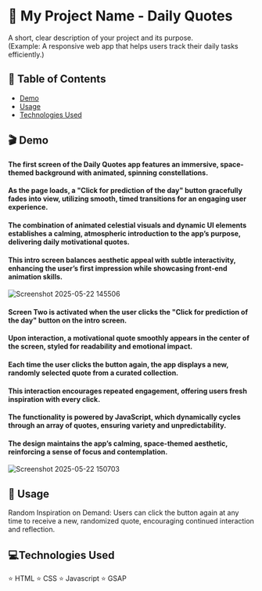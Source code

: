 # 🚀 My Project Name - Daily Quotes

A short, clear description of your project and its purpose.  
(Example: A responsive web app that helps users track their daily tasks efficiently.)

## 📖 Table of Contents

- [Demo](#demo)
- [Usage](#usage)
- [Technologies Used](#technologies-used)


## 🎬 Demo
 #### The first screen of the Daily Quotes app features an immersive, space-themed background with animated, spinning constellations.
 #### As the page loads, a "Click for prediction of the day" button gracefully fades into view, utilizing smooth, timed transitions for an engaging user experience.
 #### The combination of animated celestial visuals and dynamic UI elements establishes a calming, atmospheric introduction to the app’s purpose, delivering daily motivational quotes.
 #### This intro screen balances aesthetic appeal with subtle interactivity, enhancing the user’s first impression while showcasing front-end animation skills.

![Screenshot 2025-05-22 145506](https://github.com/user-attachments/assets/4873d335-45d2-41b3-8f2a-a3fe3bac120c)

 #### Screen Two is activated when the user clicks the "Click for prediction of the day" button on the intro screen. 
 #### Upon interaction, a motivational quote smoothly appears in the center of the screen, styled for readability and emotional impact.
 #### Each time the user clicks the button again, the app displays a new, randomly selected quote from a curated collection.
 #### This interaction encourages repeated engagement, offering users fresh inspiration with every click.
 #### The functionality is powered by JavaScript, which dynamically cycles through an array of quotes, ensuring variety and unpredictability. 
 #### The design maintains the app’s calming, space-themed aesthetic, reinforcing a sense of focus and contemplation.
 
![Screenshot 2025-05-22 150703](https://github.com/user-attachments/assets/f50dfdc5-8c99-4dce-97bd-573d6d2d69e2)


## 📖 Usage
Random Inspiration on Demand:
Users can click the button again at any time to receive a new, randomized quote, encouraging continued interaction and reflection.

## 💻Technologies Used

⭐ HTML
⭐ CSS
⭐ Javascript
⭐ GSAP




